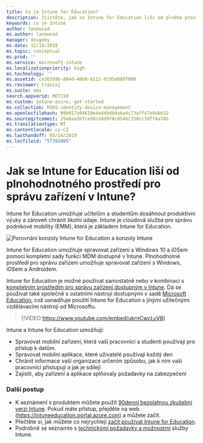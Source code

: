 ```yaml
---
title: Co je Intune for Education?
description: Zjistěte, jak se Intune for Education liší od plného prostředí správy Intune.
keywords: co je Intune
author: lenewsad
ms.author: lanewsad
manager: dougeby
ms.date: 12/18/2018
ms.topic: conceptual
ms.prod: ''
ms.service: microsoft-intune
ms.localizationpriority: high
ms.technology: ''
ms.assetid: ca36589b-804d-40b8-b112-9195d8897800
ms.reviewer: travisj
ms.suite: ems
search.appverid: MET150
ms.custom: intune-azure; get-started
ms.collection: M365-identity-device-management
ms.openlocfilehash: 09b017a94610e4e4dbd6daba4c73aff47e9abb32
ms.sourcegitcommit: 25e6aa3bfce58ce8d9f8c054bc338cc3dff4a78b
ms.translationtype: MT
ms.contentlocale: cs-CZ
ms.lasthandoff: 03/14/2019
ms.locfileid: "57392005"
---
```

# <a name="how-is-intune-for-education-different-from-the-full-device-management-experience-in-intune"></a>Jak se Intune for Education liší od plnohodnotného prostředí pro správu zařízení v Intune?

Intune for Education umožňuje učitelům a studentům dosáhnout produktivní výuky a zároveň chránit školní údaje. Intune je cloudová služba pro správu podnikové mobility (EMM), která je základem Intune for Education.

![Porovnání konzoly Intune for Education a konzoly Intune](./media/intune-azure-vs-intuneEDU.png)

Intune for Education umožňuje spravovat zařízení s Windows 10 a iOSem pomocí kompletní sady funkcí MDM dostupné v Intune. Plnohodnotné prostředí pro správu zařízení umožňuje spravovat zařízení s Windows, iOSem a Androidem.  

Intune for Education je možné používat samostatně nebo v kombinaci s [kompletním prostředím pro správu zařízení dostupným v Intune](introduction-intune.md). Dá se používat také společně s ostatními nástroji dostupnými v sadě [Microsoft Education](https://microsoft.com/education), což usnadňuje použití Intune for Education s jinými užitečnými vzdělávacími nástroji od Microsoftu.  

> [!VIDEO https://www.youtube.com/embed/ukrnCwcLvV8]

Intune a Intune for Education umožňují:
* Spravovat mobilní zařízení, která vaši pracovníci a studenti používají pro přístup k datům.
* Spravovat mobilní aplikace, které uživatelé používají každý den
* Chránit informace vaší organizace určením způsobu, jak k nim vaši pracovníci přistupují a jak je sdílejí
* Zajistit, aby zařízení a aplikace splňovaly požadavky na zabezpečení

### <a name="next-steps"></a>Další postup
* K seznámení s produktem můžete použít [90denní bezplatnou zkušební verzi Intune](https://signup.microsoft.com/Signup?OfferId=5eec053c-cc40-4cd5-a06a-ea8d75cf2686&ali=1). Pokud máte přístup, přejděte na web (https://intuneeducation.portal.azure.com) a můžete začít.
* Přečtěte si, jak můžete co nejrychleji [začít používat Intune for Education](/intune-education/what-is-express-configuration).
* Podrobně se seznamte s [technickými požadavky a možnostmi](/intune/supported-devices-browsers) služby Intune.
